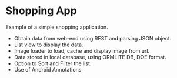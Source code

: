 # Shopping App
Example of a simple shopping application.

- Obtain data from web-end using REST and parsing JSON object. 
- List view to display the data.
- Image loader to load, cache and display image from url.
- Data stored in local database, using ORMLITE DB, DOE format.
- Option to Sort and Filter the list.
- Use of Android Annotations 
